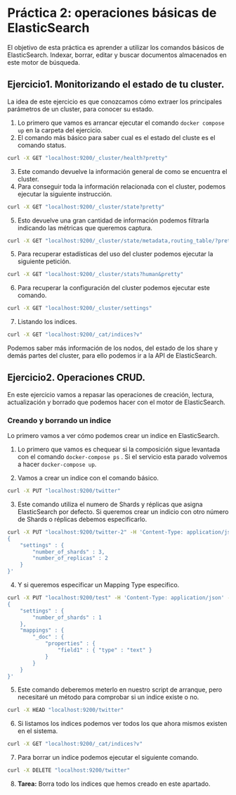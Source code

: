 # Práctica 2: operaciones básicas de ElasticSearch

El objetivo de esta práctica es aprender a utilizar los comandos básicos de ElasticSearch. Indexar, borrar, editar y buscar documentos almacenados en este motor de búsqueda.

## Ejercicio1. Monitorizando el estado de tu cluster.

La idea de este ejercicio es que conozcamos cómo extraer los principales parámetros de un cluster, para conocer su estado.

1. Lo primero que vamos es arrancar ejecutar el comando `docker compose up` en la carpeta del ejercicio.
2. El comando más básico para saber cual es el estado del cluste es el comando status.

```bash
curl -X GET "localhost:9200/_cluster/health?pretty"
```

3. Este comando devuelve la información general de como se encuentra el cluster.
4. Para conseguir toda la información relacionada con el cluster, podemos ejecutar la siguiente instrucción.

```bash
curl -X GET "localhost:9200/_cluster/state?pretty"
```

5. Esto devuelve una  gran cantidad de información podemos filtrarla indicando las métricas que queremos captura.

```bash
curl -X GET "localhost:9200/_cluster/state/metadata,routing_table/?pretty"
```

5. Para recuperar estadísticas del uso del cluster podemos ejecutar la siguiente petición.

```bash
curl -X GET "localhost:9200/_cluster/stats?human&pretty"
```

6. Para recuperar la configuración del cluster podemos ejecutar este comando.

```bash
curl -X GET "localhost:9200/_cluster/settings"
```

7. Listando los indices.

```bash
curl -X GET "localhost:9200/_cat/indices?v"
```

Podemos saber más información de los nodos, del estado de los share y demás  partes del cluster, para ello podemos ir a la API de ElasticSearch.

## Ejercicio2. Operaciones CRUD.

En este ejercicio vamos a repasar las operaciones de creación, lectura, actualización y borrado que podemos hacer con el motor de ElasticSearch.

### Creando y borrando un indice

Lo primero vamos a ver cómo podemos crear un indice en ElasticSearch.

1. Lo primero que vamos es chequear si la composición sigue levantada con el comando `docker-compose ps` . Si el servicio esta parado volvemos a hacer `docker-compose up`.

2. Vamos a crear un indice con el comando básico.

```bash
curl -X PUT "localhost:9200/twitter"
```

3. Este comando utiliza el numero de Shards y réplicas que asigna ElasticSearch por defecto. Si queremos crear un indicio con otro número de Shards o réplicas debemos especificarlo.

```bash
curl -X PUT "localhost:9200/twitter-2" -H 'Content-Type: application/json' -d'
{
    "settings" : {
        "number_of_shards" : 3,
        "number_of_replicas" : 2
    }
}'
```

4. Y si queremos especificar un Mapping Type especifico.

```bash
curl -X PUT "localhost:9200/test" -H 'Content-Type: application/json' -d'
{
    "settings" : {
        "number_of_shards" : 1
    },
    "mappings" : {
        "_doc" : {
            "properties" : {
                "field1" : { "type" : "text" }
            }
        }
    }
}'
```

5. Este comando deberemos meterlo en nuestro script de arranque, pero necesitaré un método para comprobar si  un indice existe o no.

```bash
curl -X HEAD "localhost:9200/twitter"
```

6. Si listamos los indices podemos ver todos los que ahora mismos existen en el sistema.

```bash
curl -X GET "localhost:9200/_cat/indices?v"
```

7. Para borrar un indice podemos ejecutar el siguiente comando.

```bash
curl -X DELETE "localhost:9200/twitter"
```

8. **Tarea:** Borra todo los indices que hemos creado en este apartado.







​    





